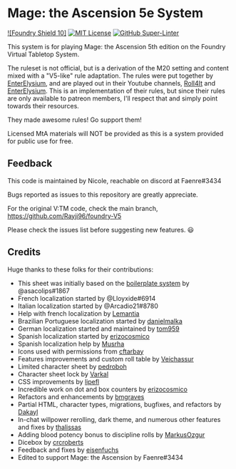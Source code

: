 # Mage: the Ascension 5e System

[![Foundry Shield 10]][Foundry URL]
[![MIT License]][MIT URL]
[![GitHub Super-Linter]][Super-Linter URL]

This system is for playing Mage: the Ascension 5th edition on the Foundry Virtual Tabletop System. 

The ruleset is not official, but is a derivation of the M20 setting and content mixed with a "V5-like" rule adaptation. The rules were put together by [EnterElysium](https://www.patreon.com/EnterElysium), and are played out in their Youtube channels, [Roll4It](https://www.youtube.com/watch?v=GrgHWdN6BIk) and [EnterElysium](https://www.youtube.com/watch?v=RfDE7QoITe4&list=PLR5ZBfGW6e1m_-26kz65g9hTNtZm1Uxzm). This is an implementation of their rules, but since their rules are only available to patreon members, I'll respect that and simply point towards their resources.

They made awesome rules! Go support them!

Licensed MtA materials will NOT be provided as this is a system provided for public use for free.

## Feedback

This code is maintained by Nicole, reachable on discord at Faenre#3434

Bugs reported as issues to this repository are greatly appreciate.

For the original V:TM code, check the main branch, https://github.com/Rayji96/foundry-V5

Please check the issues list before suggesting new features. :smiley:

## Credits

Huge thanks to these folks for their contributions:

* This sheet was initially based on the [boilerplate system] by @asacolips#1867
* French localization started by @Lloyxide#6914
* Italian localization started by @Arcadio21#8780
* Help with french localization by [Lemantia]
* Brazilian Portuguese localization started by [danielmalka]
* German localization started and maintained by [tom959]
* Spanish localization started by [erizocosmico]
* Spanish localization help by [Musrha]
* Icons used with permissions from [cftarbay]
* Features improvements and custom roll table by [Veichassur]
* Limited character sheet by [pedroboh]
* Character sheet lock by [Varkal]
* CSS improvements by [lipefl]
* Incredible work on dot and box counters by [erizocosmico]
* Refactors and enhancements by [bmgraves]
* Partial HTML, character types, migrations, bugfixes, and refactors by [Dakayl]
* In-chat willpower rerolling, dark theme, and numerous other features and fixes by [thalissas]
* Adding blood potency bonus to discipline rolls by [MarkusOzgur]
* Dicebox by [crcroberts]
* Feedback and fixes by [eisenfuchs]
* Edited to support Mage: the Ascension by Faenre#3434

[Foundry Shield 9]: https://img.shields.io/badge/Foundry-9-informational
[Foundry URL]: https://foundryvtt.com

[MIT License]: https://img.shields.io/badge/License-MIT-green
[MIT URL]: https://github.com/Rayji96/foundry-V5/blob/main/LICENSE

[GitHub Super-Linter]: https://github.com/Rayji96/foundry-V5/workflows/Super-Linter/badge.svg
[Super-Linter URL]: https://github.com/marketplace/actions/super-linter

[boilerplate system]: https://gitlab.com/asacolips-projects/foundry-mods/foundryvtt-system-tutorial
[danielmalka]: https://github.com/danielmalka
[cftarbay]: https://github.com/cftarbay
[lipefl]: https://github.com/lipefl
[erizocosmico]: https://github.com/erizocosmico
[tom959]: https://github.com/tom959
[bmgraves]: https://github.com/bmgraves
[eisenfuchs]: https://github.com/eisenfuchs
[Veichassur]: https://github.com/Veichassur
[pedroboh]: https://github.com/pedroboh
[Lemantia]: https://github.com/Lemantia
[Varkal]: https://github.com/Varkal
[Dakayl]: https://github.com/Dakayl
[thalissas]: https://github.com/thalissa
[MarkusOzgur]: https://github.com/MarkusOzgur
[Musrha]: https://github.com/Musrha
[crcroberts]: https://github.com/crcroberts
